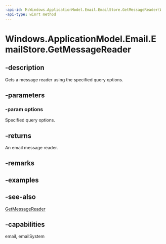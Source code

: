 ```yaml
---
-api-id: M:Windows.ApplicationModel.Email.EmailStore.GetMessageReader(Windows.ApplicationModel.Email.EmailQueryOptions)
-api-type: winrt method
---
```


<!-- Method syntax
public Windows.ApplicationModel.Email.EmailMessageReader GetMessageReader(Windows.ApplicationModel.Email.EmailQueryOptions options)
-->

# Windows.ApplicationModel.Email.EmailStore.GetMessageReader

## -description
Gets a message reader using the specified query options.

## -parameters
### -param options
Specified query options.

## -returns
An email message reader.

## -remarks

## -examples

## -see-also
[GetMessageReader](emailstore_getmessagereader_1198599356.md)
## -capabilities
email, emailSystem
